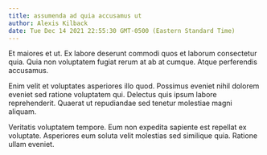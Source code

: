 ```yaml
---
title: assumenda ad quia accusamus ut
author: Alexis Kilback
date: Tue Dec 14 2021 22:55:30 GMT-0500 (Eastern Standard Time)
---
```

Et maiores et ut. Ex labore deserunt commodi quos et laborum consectetur quia. Quia non voluptatem fugiat rerum at ab at cumque. Atque perferendis accusamus.

 Enim velit et voluptates asperiores illo quod. Possimus eveniet nihil dolorem eveniet sed ratione voluptatem qui. Delectus quis ipsum labore reprehenderit. Quaerat ut repudiandae sed tenetur molestiae magni aliquam.

 Veritatis voluptatem tempore. Eum non expedita sapiente est repellat ex voluptate. Asperiores eum soluta velit molestias sed similique quia. Ratione ullam eveniet.